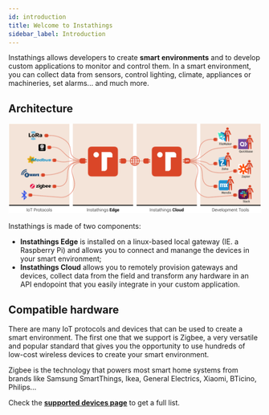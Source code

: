 ```yaml
---
id: introduction
title: Welcome to Instathings
sidebar_label: Introduction
---
```


Instathings allows developers to create **smart environments** and to develop custom applications to monitor and control them. In a smart environment, you can collect data from sensors, control lighting, climate, appliances or machineries, set alarms... and much more.

## Architecture

![Plan](assets/architecture.png)

Instathings is made of two components: 
- **Instathings Edge** is installed on a linux-based local gateway (IE. a Raspberry Pi) and allows you to connect and manange the devices in your smart environment; 
- **Instathings Cloud** allows you to remotely provision gateways and devices, collect data from the field and transform any hardware in an API endopoint that you easily integrate in your custom application.  


## Compatible hardware

There are many IoT protocols and devices that can be used to create a smart environment. The first one that we support is Zigbee, a very versatile and popular standard that gives you the opportunity to use hundreds of low-cost wireless devices to create your smart environment.

Zigbee is the technology that powers most smart home systems from brands like Samsung SmartThings, Ikea, General Electrics, Xiaomi, BTicino, Philips...

Check the **<a href="//docs/all-devices.html" class="external-link" target="_blank">supported devices page</a>** to get a full list.
